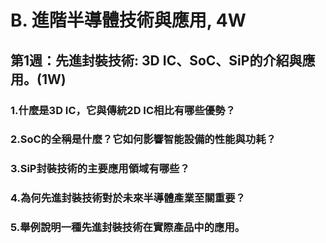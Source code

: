 # B. 進階半導體技術與應用, 4W
## 第1週：先進封裝技術: 3D IC、SoC、SiP的介紹與應用。(1W)

### 1.什麼是3D IC，它與傳統2D IC相比有哪些優勢？
### 2.SoC的全稱是什麼？它如何影響智能設備的性能與功耗？
### 3.SiP封裝技術的主要應用領域有哪些？
### 4.為何先進封裝技術對於未來半導體產業至關重要？
### 5.舉例說明一種先進封裝技術在實際產品中的應用。
